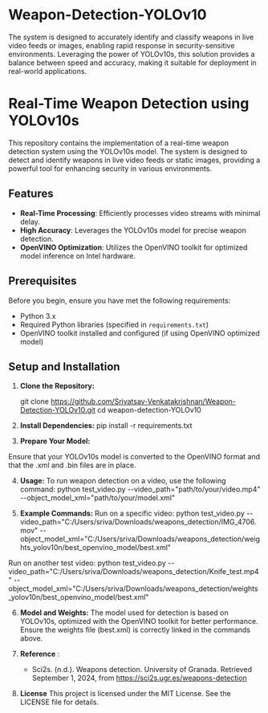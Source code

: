 # Weapon-Detection-YOLOv10
The system is designed to accurately identify and classify weapons in live video feeds or images, enabling rapid response in security-sensitive environments. Leveraging the power of YOLOv10s, this solution provides a balance between speed and accuracy, making it suitable for deployment in real-world applications.
# Real-Time Weapon Detection using YOLOv10s

This repository contains the implementation of a real-time weapon detection system using the YOLOv10s model. The system is designed to detect and identify weapons in live video feeds or static images, providing a powerful tool for enhancing security in various environments.

## Features

- **Real-Time Processing**: Efficiently processes video streams with minimal delay.
- **High Accuracy**: Leverages the YOLOv10s model for precise weapon detection.
- **OpenVINO Optimization**: Utilizes the OpenVINO toolkit for optimized model inference on Intel hardware.

## Prerequisites

Before you begin, ensure you have met the following requirements:

- Python 3.x
- Required Python libraries (specified in `requirements.txt`)
- OpenVINO toolkit installed and configured (if using OpenVINO optimized model)

## Setup and Installation

1. **Clone the Repository:**

   git clone https://github.com/Srivatsav-Venkatakrishnan/Weapon-Detection-YOLOv10.git
   cd weapon-detection-YOLOv10
   
2. **Install Dependencies:**
pip install -r requirements.txt

3. **Prepare Your Model:**

Ensure that your YOLOv10s model is converted to the OpenVINO format and that the .xml and .bin files are in place.

4. **Usage:**
To run weapon detection on a video, use the following command:
python test_video.py --video_path="path/to/your/video.mp4" --object_model_xml="path/to/your/model.xml"

5. **Example Commands:**
Run on a specific video:
python test_video.py --video_path="C:/Users/sriva/Downloads/weapons_detection/IMG_4706.mov" --object_model_xml="C:/Users/sriva/Downloads/weapons_detection/weights_yolov10n/best_openvino_model/best.xml"

Run on another test video:
python test_video.py --video_path="C:/Users/sriva/Downloads/weapons_detection/Knife_test.mp4" --object_model_xml="C:/Users/sriva/Downloads/weapons_detection/weights_yolov10n/best_openvino_model/best.xml"

6. **Model and Weights:**
The model used for detection is based on YOLOv10s, optimized with the OpenVINO toolkit for better performance. Ensure the weights file (best.xml) is correctly linked in the commands above.

7. **Reference** :
   - Sci2s. (n.d.). Weapons detection. University of Granada. Retrieved September 1, 2024, from https://sci2s.ugr.es/weapons-detection
9. **License**
This project is licensed under the MIT License. See the LICENSE file for details.







